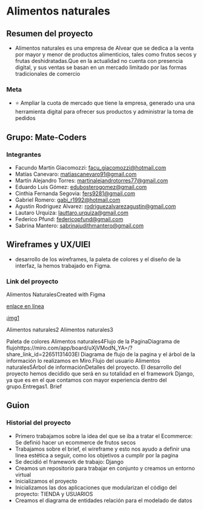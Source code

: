 # Alimentos naturales

## Resumen del proyecto

* Alimentos naturales es una empresa de Alvear que se dedica a la venta por mayor y menor de productos alimenticios, tales como frutos secos y frutas deshidratadas.Que en la actualidad no cuenta con presencia digital, y sus ventas se basan en un mercado limitado por las formas tradicionales de comercio

### Meta

* ⭐ Ampliar la cuota de mercado que tiene la empresa, generado una una herramienta digital para ofrecer sus productos y administrar la toma de pedidos

## Grupo: Mate-Coders

### Integrantes

* Facundo Martin Giacomozzi: <facu_giacomozzi@hotmail.com>
* Matías Canevaro: <matiascanevaro91@gmail.com>
* Martín Alejandro Torres: <martinalejandrotorres77@gmail.com>
* Eduardo Luis Gómez: <edubosterogomez@gmail.com>
* Cinthia Fernanda Segovia: <fers9281@gmail.com>
* Gabriel Romero: <gabi_r1992@hotmail.com>
* Agustin Rodriguez Alvarez: <rodriguezalvarezagustin@gmail.com>
* Lautaro Urquiza: <lauttaro.urquiza@gmail.com>
* Federico Pfund: <federicopfund@gmail.com>
* Sabrina Mantero: <sabrinajudithmantero@gmail.com>

## Wireframes y UX/UIEl

* desarrollo de los wireframes, la paleta de colores y el diseño de la interfaz, la hemos trabajado en Figma.

### Link del proyecto

Alimentos NaturalesCreated with Figma

[enlace en línea](https://www.figma.com/file/ptlfZytRBDKDEMIdh3LBPi/Alimentos-Naturales?type=design&node-id=51-766&mode=design&t=hISpK7Zxr4JMe2FC-0)

¡[img1](/imga/Home.png)

Alimentos naturales2
Alimentos naturales3

Paleta de colores
Alimentos naturales4Flujo de la PaginaDiagrama de flujohttps://miro.com/app/board/uXjVModN_YA=/?share_link_id=22651131403El Diagrama de flujo de la pagina y el árbol de la información lo realizamos en Miro.Flujo del usuario
Alimentos naturales5Árbol de informaciónDetalles del proyecto. El desarrollo del proyecto hemos decidido que será en su totalidad en el framework Django, ya que es en el que contamos con mayor experiencia dentro del grupo.Entregas1. Brief

## Guion

### Historial del proyecto

* Primero trabajamos sobre la idea del que se iba a tratar el Ecommerce: Se definió hacer un ecommerce de frutos secos
* Trabajamos sobre el brief, el wireframe y esto nos ayudo a definir una linea estética a seguir, como los objetivos a cumplir por la pagina
* Se decidió el framework de trabajo: Django
* Creamos un repositorio para trabajar en  conjunto y creamos un entorno virtual
* Inicializamos el proyecto
* Inicializamos las dos aplicaciones que modularizan el código del proyecto: TIENDA y USUARIOS
* Creamos el diagrama de entidades relación para el modelado de datos
